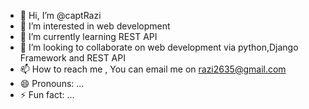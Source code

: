 - 👋 Hi, I’m @captRazi
- 👀 I’m interested in web development
- 🌱 I’m currently learning REST API
- 💞️ I’m looking to collaborate on web development via python,Django Framework and REST API
- 📫 How to reach me , You can email me on razi2635@gmail.com
- 😄 Pronouns: ...
- ⚡ Fun fact: ...

<!---
captRazi/captRazi is a ✨ special ✨ repository because its `README.md` (this file) appears on your GitHub profile.
You can click the Preview link to take a look at your changes.
--->
